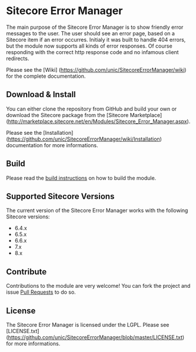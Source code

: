 # Sitecore Error Manager
The main purpose of the Sitecore Error Manager is to show friendly error messages to the user. The user should see an error page, based on a Sitecore item if an error occurres. Initialy it was built to handle 404 errors, but the module now supports all kinds of error responses. Of course responding with the correct http response code and no infamous client redirects.

Please see the [Wiki] (https://github.com/unic/SitecoreErrorManager/wiki) for the complete documentation.

## Download & Install
You can either clone the repository from GitHub and build your own or download the Sitecore package from the [Sitecore Marketplace] (http://marketplace.sitecore.net/en/Modules/Sitecore_Error_Manager.aspx).

Please see the [Installation] (https://github.com/unic/SitecoreErrorManager/wiki/Installation) documentation for more informations.

## Build
Please read the [build instructions](build/README.md) on how to build the module.

## Supported Sitecore Versions
The current version of the Sitecore Error Manager works with the following Sitecore versions:
- 6.4.x
- 6.5.x
- 6.6.x
- 7.x
- 8.x

## Contribute
Contributions to the module are very welcome! You can fork the project and issue [Pull Requests](https://help.github.com/articles/creating-a-pull-request) to do so.

## License
The Sitecore Error Manager is licensed under the LGPL. Please see [LICENSE.txt] (https://github.com/unic/SitecoreErrorManager/blob/master/LICENSE.txt) for more informations.
